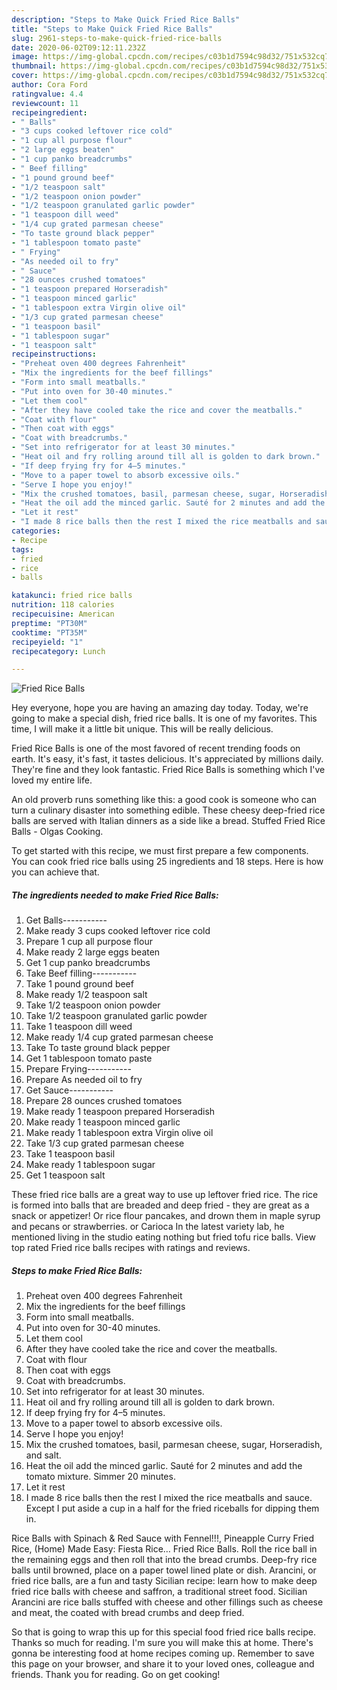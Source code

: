 ```yaml
---
description: "Steps to Make Quick Fried Rice Balls"
title: "Steps to Make Quick Fried Rice Balls"
slug: 2961-steps-to-make-quick-fried-rice-balls
date: 2020-06-02T09:12:11.232Z
image: https://img-global.cpcdn.com/recipes/c03b1d7594c98d32/751x532cq70/fried-rice-balls-recipe-main-photo.jpg
thumbnail: https://img-global.cpcdn.com/recipes/c03b1d7594c98d32/751x532cq70/fried-rice-balls-recipe-main-photo.jpg
cover: https://img-global.cpcdn.com/recipes/c03b1d7594c98d32/751x532cq70/fried-rice-balls-recipe-main-photo.jpg
author: Cora Ford
ratingvalue: 4.4
reviewcount: 11
recipeingredient:
- " Balls"
- "3 cups cooked leftover rice cold"
- "1 cup all purpose flour"
- "2 large eggs beaten"
- "1 cup panko breadcrumbs"
- " Beef filling"
- "1 pound ground beef"
- "1/2 teaspoon salt"
- "1/2 teaspoon onion powder"
- "1/2 teaspoon granulated garlic powder"
- "1 teaspoon dill weed"
- "1/4 cup grated parmesan cheese"
- "To taste ground black pepper"
- "1 tablespoon tomato paste"
- " Frying"
- "As needed oil to fry"
- " Sauce"
- "28 ounces crushed tomatoes"
- "1 teaspoon prepared Horseradish"
- "1 teaspoon minced garlic"
- "1 tablespoon extra Virgin olive oil"
- "1/3 cup grated parmesan cheese"
- "1 teaspoon basil"
- "1 tablespoon sugar"
- "1 teaspoon salt"
recipeinstructions:
- "Preheat oven 400 degrees Fahrenheit"
- "Mix the ingredients for the beef fillings"
- "Form into small meatballs."
- "Put into oven for 30-40 minutes."
- "Let them cool"
- "After they have cooled take the rice and cover the meatballs."
- "Coat with flour"
- "Then coat with eggs"
- "Coat with breadcrumbs."
- "Set into refrigerator for at least 30 minutes."
- "Heat oil and fry rolling around till all is golden to dark brown."
- "If deep frying fry for 4–5 minutes."
- "Move to a paper towel to absorb excessive oils."
- "Serve I hope you enjoy!"
- "Mix the crushed tomatoes, basil, parmesan cheese, sugar, Horseradish, and salt."
- "Heat the oil add the minced garlic. Sauté for 2 minutes and add the tomato mixture. Simmer 20 minutes."
- "Let it rest"
- "I made 8 rice balls then the rest I mixed the rice meatballs and sauce. Except I put aside a cup in a half for the fried riceballs for dipping them in."
categories:
- Recipe
tags:
- fried
- rice
- balls

katakunci: fried rice balls 
nutrition: 118 calories
recipecuisine: American
preptime: "PT30M"
cooktime: "PT35M"
recipeyield: "1"
recipecategory: Lunch

---
```



![Fried Rice Balls](https://img-global.cpcdn.com/recipes/c03b1d7594c98d32/751x532cq70/fried-rice-balls-recipe-main-photo.jpg)

Hey everyone, hope you are having an amazing day today. Today, we're going to make a special dish, fried rice balls. It is one of my favorites. This time, I will make it a little bit unique. This will be really delicious.

Fried Rice Balls is one of the most favored of recent trending foods on earth. It's easy, it's fast, it tastes delicious. It's appreciated by millions daily. They're fine and they look fantastic. Fried Rice Balls is something which I've loved my entire life.

An old proverb runs something like this: a good cook is someone who can turn a culinary disaster into something edible. These cheesy deep-fried rice balls are served with Italian dinners as a side like a bread. Stuffed Fried Rice Balls - Olgas Cooking.


To get started with this recipe, we must first prepare a few components. You can cook fried rice balls using 25 ingredients and 18 steps. Here is how you can achieve that.

<!--inarticleads1-->

##### The ingredients needed to make Fried Rice Balls:

1. Get  Balls-----------
1. Make ready 3 cups cooked leftover rice cold
1. Prepare 1 cup all purpose flour
1. Make ready 2 large eggs beaten
1. Get 1 cup panko breadcrumbs
1. Take  Beef filling-----------
1. Take 1 pound ground beef
1. Make ready 1/2 teaspoon salt
1. Take 1/2 teaspoon onion powder
1. Take 1/2 teaspoon granulated garlic powder
1. Take 1 teaspoon dill weed
1. Make ready 1/4 cup grated parmesan cheese
1. Take To taste ground black pepper
1. Get 1 tablespoon tomato paste
1. Prepare  Frying-----------
1. Prepare As needed oil to fry
1. Get  Sauce-----------
1. Prepare 28 ounces crushed tomatoes
1. Make ready 1 teaspoon prepared Horseradish
1. Make ready 1 teaspoon minced garlic
1. Make ready 1 tablespoon extra Virgin olive oil
1. Take 1/3 cup grated parmesan cheese
1. Take 1 teaspoon basil
1. Make ready 1 tablespoon sugar
1. Get 1 teaspoon salt


These fried rice balls are a great way to use up leftover fried rice. The rice is formed into balls that are breaded and deep fried - they are great as a snack or appetizer! Or rice flour pancakes, and drown them in maple syrup and pecans or strawberries. or Carioca In the latest variety lab, he mentioned living in the studio eating nothing but fried tofu rice balls. View top rated Fried rice balls recipes with ratings and reviews. 

<!--inarticleads2-->

##### Steps to make Fried Rice Balls:

1. Preheat oven 400 degrees Fahrenheit
1. Mix the ingredients for the beef fillings
1. Form into small meatballs.
1. Put into oven for 30-40 minutes.
1. Let them cool
1. After they have cooled take the rice and cover the meatballs.
1. Coat with flour
1. Then coat with eggs
1. Coat with breadcrumbs.
1. Set into refrigerator for at least 30 minutes.
1. Heat oil and fry rolling around till all is golden to dark brown.
1. If deep frying fry for 4–5 minutes.
1. Move to a paper towel to absorb excessive oils.
1. Serve I hope you enjoy!
1. Mix the crushed tomatoes, basil, parmesan cheese, sugar, Horseradish, and salt.
1. Heat the oil add the minced garlic. Sauté for 2 minutes and add the tomato mixture. Simmer 20 minutes.
1. Let it rest
1. I made 8 rice balls then the rest I mixed the rice meatballs and sauce. Except I put aside a cup in a half for the fried riceballs for dipping them in.


Rice Balls with Spinach &amp; Red Sauce with Fennel!!!, Pineapple Curry Fried Rice, (Home) Made Easy: Fiesta Rice… Fried Rice Balls. Roll the rice ball in the remaining eggs and then roll that into the bread crumbs. Deep-fry rice balls until browned, place on a paper towel lined plate or dish. Arancini, or fried rice balls, are a fun and tasty Sicilian recipe: learn how to make deep fried rice balls with cheese and saffron, a traditional street food. Sicilian Arancini are rice balls stuffed with cheese and other fillings such as cheese and meat, the coated with bread crumbs and deep fried. 

So that is going to wrap this up for this special food fried rice balls recipe. Thanks so much for reading. I'm sure you will make this at home. There's gonna be interesting food at home recipes coming up. Remember to save this page on your browser, and share it to your loved ones, colleague and friends. Thank you for reading. Go on get cooking!
